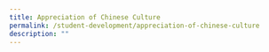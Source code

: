 ```yaml
---
title: Appreciation of Chinese Culture
permalink: /student-development/appreciation-of-chinese-culture
description: ""
---
```


